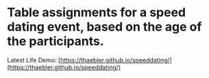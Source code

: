 # Table assignments for a speed dating event, based on the age of the participants.

Latest Life Demo: [https://thaebler.github.io/speeddating/](https://thaebler.github.io/speeddating/)
